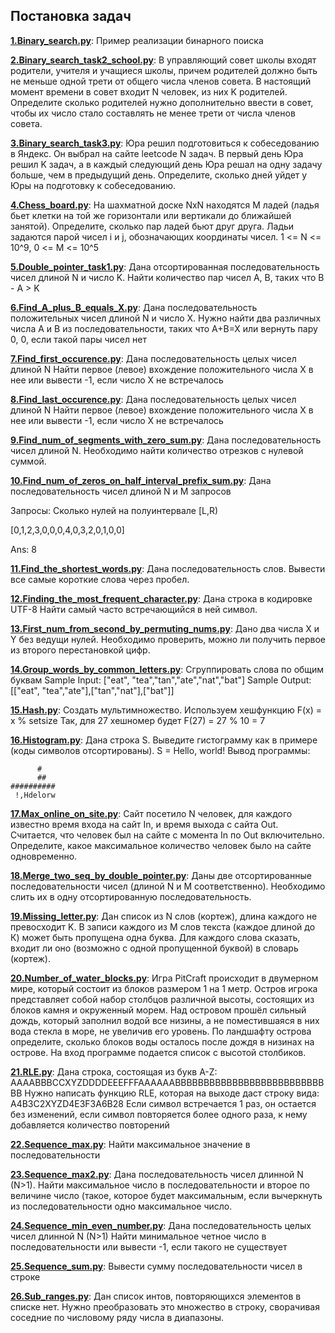 ## Постановка задач
[**1.Binary_search.py**](Binary_search.py): Пример реализации бинарного поиска

[**2.Binary_search_task2_school.py**](Binary_search_task2_school.py): 
В управляющий совет школы входят родители, учителя и учащиеся школы, причем родителей должно быть не меньше одной трети
от общего числа членов совета. В настоящий момент времени в совет входит N человек, из них K родителей.
Определите сколько родителей нужно дополнительно ввести в совет, чтобы их число стало составлять не менее трети от числа
членов совета.

[**3.Binary_search_task3.py**](Binary_search_task3.py): 
Юра решил подготовиться к собеседованию в Яндекс. Он выбрал на сайте leetcode N задач. В первый день Юра решил K задач,
а в каждый следующий день Юра решал на одну задачу больше, чем в предыдущий день.
Определите, сколько дней уйдет у Юры на подготовку к собеседованию.

[**4.Chess_board.py**](Chess_board.py): 
На шахматной доске NxN находятся M ладей (ладья бьет клетки на той же горизонтали
или вертикали до ближайшей занятой).
Определите, сколько пар ладей бьют друг друга. Ладьи задаются парой чисел
i и j, обозначающих координаты чисел.
1 <= N <= 10^9, 0 <= M <= 10^5

[**5.Double_pointer_task1.py**](Double_pointer_task1.py): 
Дана отсортированная последовательность чисел длиной N и число K.
Найти количество пар чисел A, B, таких что B - A > K

[**6.Find_A_plus_B_equals_X.py**](Find_A_plus_B_equals_X.py): 
Дана последовательность положительных чисел длиной N и число X.
Нужно найти два различных числа A и B из последовательности, таких что A+B=X
или вернуть пару 0, 0, если такой пары чисел нет

[**7.Find_first_occurence.py**](Find_first_occurence.py): 
Дана последовательность целых чисел длиной N
Найти первое (левое) вхождение положительного числа Х в нее или вывести -1, если число Х не встречалось

[**8.Find_last_occurence.py**](Find_last_occurence.py): 
Дана последовательность целых чисел длиной N
Найти первое (левое) вхождение положительного числа Х в нее или вывести -1, если число Х не встречалось

[**9.Find_num_of_segments_with_zero_sum.py**](Find_num_of_segments_with_zero_sum.py): 
Дана последовательность чисел длиной N.
Необходимо найти количество отрезков с нулевой суммой.

[**10.Find_num_of_zeros_on_half_interval_prefix_sum.py**](Find_num_of_zeros_on_half_interval_prefix_sum.py): 
Дана последовательность чисел длиной N и M запросов

Запросы: Сколько нулей на полуинтервале [L,R)

[0,1,2,3,0,0,0,4,0,3,2,0,1,0,0]

Ans: 8

[**11.Find_the_shortest_words.py**](Find_the_shortest_words.py): 
Дана последовательность слов.
Вывести все самые короткие слова через пробел.

[**12.Finding_the_most_frequent_character.py**](Finding_the_most_frequent_character.py): 
Дана строка в кодировке UTF-8
Найти самый часто встречающийся в ней символ.

[**13.First_num_from_second_by_permuting_nums.py**](First_num_from_second_by_permuting_nums.py): 
Дано два числа X и Y без ведущи нулей.
Необходимо проверить, можно ли получить первое из второго перестановкой цифр.

[**14.Group_words_by_common_letters.py**](Group_words_by_common_letters.py): 
Сгруппировать слова по общим буквам
Sample Input: ["eat", "tea","tan","ate","nat","bat"]
Sample Output: [["eat", "tea","ate"],["tan","nat"],["bat"]]

[**15.Hash.py**](Hash.py): 
Создать мультимножество.
Используем хешфункцию F(x) = x % setsize
Так, для 27 хешномер будет F(27) = 27 % 10 = 7

[**16.Histogram.py**](Histogram.py): 
Дана строка S.
Выведите гистограмму как в примере (коды символов отсортированы).
S = Hello, world!
Вывод программы:
```
      #
      ##
##########
 !,Hdelorw
```

[**17.Max_online_on_site.py**](Max_online_on_site.py): 
Сайт посетило N человек, для каждого известно время входа на сайт In, и время выхода с сайта Out.
Считается, что человек был на сайте с момента In по Out включительно.
Определите, какое максимальное количество человек было на сайте одновременно.

[**18.Merge_two_seq_by_double_pointer.py**](Merge_two_seq_by_double_pointer.py): 
Даны две отсортированные последовательности чисел (длиной N и M соответственно).
Необходимо слить их в одну отсортированную последовательность.

[**19.Missing_letter.py**](Missing_letter.py): 
Дан список из N слов (кортеж), длина каждого не превосходит K.
В записи каждого из M слов текста (каждое длиной до К)
может быть пропущена одна буква.
Для каждого слова сказать, входит ли оно (возможно с одной пропущенной буквой) в словарь (кортеж).

[**20.Number_of_water_blocks.py**](Number_of_water_blocks.py): 
Игра PitCraft происходит в двумерном мире, который состоит из блоков размером 1 на 1 метр.
Остров игрока представляет собой набор столбцов различной высоты, состоящих из блоков камня и окруженный морем.
Над островом прошёл сильный дождь, который заполнил водой все низины, а не поместившаяся в них вода стекла в море,
не увеличив его уровень. По ландшафту острова определите, сколько блоков воды осталось после дождя в низинах на острове.
На вход программе подается список с высотой столбиков.

[**21.RLE.py**](RLE.py): 
Дана строка, состоящая из букв A-Z:
AAAABBBCCXYZDDDDEEEFFFAAAAAABBBBBBBBBBBBBBBBBBBBBBBBBBBB
Нужно написать функцию RLE, которая на выходе даст строку вида:
A4B3C2XYZD4E3F3A6B28
Если символ встречается 1 раз, он остается без изменений, если символ повторяется более одного раза, к нему добавляется
количество повторений

[**22.Sequence_max.py**](Sequence_max.py): 
Найти максимальное значение в последовательности

[**23.Sequence_max2.py**](Sequence_max2.py): 
Дана последовательность чисел длинной N (N>1).
Найти максимальное число в последовательности и второе по величине число (такое, которое будет максимальным, если
вычеркнуть из последовательности одно максимальное число.

[**24.Sequence_min_even_number.py**](Sequence_min_even_number.py): 
Дана последовательность целых чисел длинной N (N>1)
Найти минимальное четное число в последовательности или вывести -1, если такого не существует

[**25.Sequence_sum.py**](Sequence_sum.py): 
Вывести сумму последовательности чисел в строке

[**26.Sub_ranges.py**](Sub_ranges.py): 
Дан список интов, повторяющихся элементов в списке нет. Нужно преобразовать это множество в строку, сворачивая соседние по числовому ряду числа в диапазоны.